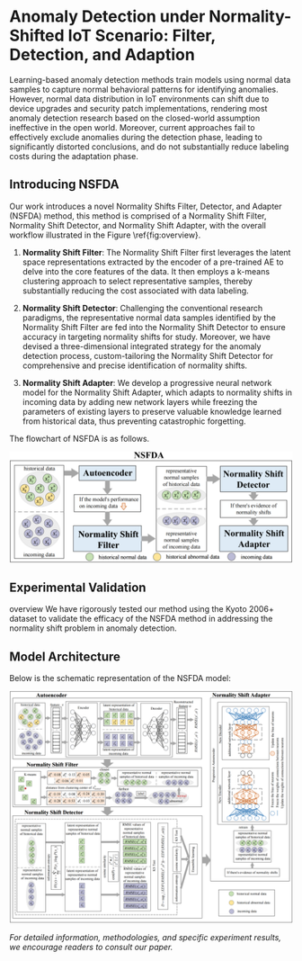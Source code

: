 # Anomaly Detection under Normality-Shifted IoT Scenario: Filter, Detection, and Adaption

Learning-based anomaly detection methods train models using normal data samples to capture normal behavioral patterns for identifying anomalies.
However, normal data distribution in IoT environments can shift due to device upgrades and security patch implementations, rendering most anomaly detection research based on the closed-world assumption ineffective in the open world.
Moreover, current approaches fail to effectively exclude anomalies during the detection phase, leading to significantly distorted conclusions, and do not substantially reduce labeling costs during the adaptation phase.

## Introducing NSFDA

Our work introduces a novel Normality Shifts Filter, Detector, and Adapter (NSFDA) method, this method is comprised of a Normality Shift Filter, Normality Shift Detector, and Normality Shift Adapter, with the overall workflow illustrated in the Figure \ref{fig:overview}.

1. **Normality Shift Filter**: The Normality Shift Filter first leverages the latent space representations extracted by the encoder of a pre-trained AE to delve into the core features of the data. It then employs a k-means clustering approach to select representative samples, thereby substantially reducing the cost associated with data labeling.

2. **Normality Shift Detector**: Challenging the conventional research paradigms, the representative normal data samples identified by the Normality Shift Filter are fed into the Normality Shift Detector to ensure accuracy in targeting normality shifts for study. Moreover, we have devised a three-dimensional integrated strategy for the anomaly detection process, custom-tailoring the Normality Shift Detector for comprehensive and precise identification of normality shifts.

3. **Normality Shift Adapter**: We develop a progressive neural network model for the Normality Shift Adapter, which adapts to normality shifts in incoming data by adding new network layers while freezing the parameters of existing layers to preserve valuable knowledge learned from historical data, thus preventing catastrophic forgetting.


The flowchart of NSFDA is as follows.

![flowchart of ADANS](image/overview.png)

## Experimental Validation
overview
We have rigorously tested our method using the Kyoto 2006+ dataset to validate the efficacy of the NSFDA method in addressing the normality shift problem in anomaly detection. 

## Model Architecture

Below is the schematic representation of the NSFDA model:

![NSFDA's model diagram](image/model.png)


*For detailed information, methodologies, and specific experiment results, we encourage readers to consult our paper.*
